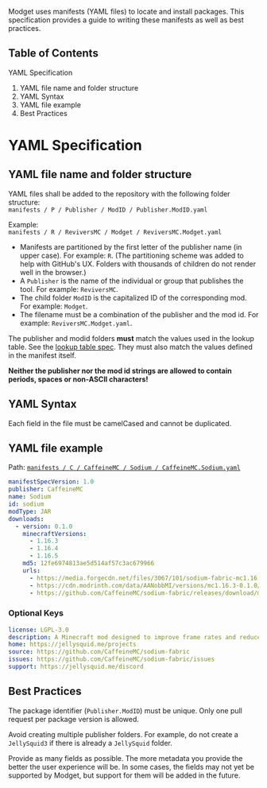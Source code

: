 Modget uses manifests (YAML files) to locate and install packages. This specification provides
a guide to writing these manifests as well as best practices.

Table of Contents
----------------------------------
YAML Specification
   1. YAML file name and folder structure
   2. YAML Syntax
   3. YAML file example
   4. Best Practices

# YAML Specification

## YAML file name and folder structure
YAML files shall be added to the repository with the following folder structure:<br>
`manifests / P / Publisher / ModID / Publisher.ModID.yaml`

Example:<br>
`manifests / R / ReviversMC / Modget / ReviversMC.Modget.yaml`

- Manifests are partitioned by the first letter of the publisher name (in upper case). For example: `R`. (The partitioning scheme was added to help with GitHub's UX. Folders with thousands of children do not render well in the browser.)
- A `Publisher` is the name of the individual or group that publishes the tool. For example: `ReviversMC`.
- The child folder `ModID` is the capitalized ID of the corresponding mod. For example: `Modget`.
- The filename must be a combination of the publisher and the mod id. For example: `ReviversMC.Modget.yaml`.

The publisher and modid folders **must** match the values used in the lookup table. See the [lookup table spec](https://github.com/ReviversMC/modget-manifests/tree/master/doc/lookup-table-spec-v1.md). They must also match the values defined in the manifest itself.

**Neither the publisher nor the mod id strings are allowed to contain periods, spaces or non-ASCII characters!**

## YAML Syntax
Each field in the file must be camelCased and cannot be duplicated.

## YAML file example
Path: [`manifests / C / CaffeineMC / Sodium / CaffeineMC.Sodium.yaml`](https://github.com/ReviversMC/modget-manifests/tree/master/manifests/C/CaffeineMC/Sodium/CaffeineMC.Sodium.yaml)

```YAML
manifestSpecVersion: 1.0
publisher: CaffeineMC
name: Sodium
id: sodium
modType: JAR
downloads:
  - version: 0.1.0
    minecraftVersions:
      - 1.16.3
      - 1.16.4
      - 1.16.5
	md5: 12fe6974813ae5d514af57c3ac679966
    urls:
      - https://media.forgecdn.net/files/3067/101/sodium-fabric-mc1.16.3-0.1.0.jar
      - https://cdn.modrinth.com/data/AANobbMI/versions/mc1.16.3-0.1.0/sodium-fabric-mc1.16.3-0.1.0.jar
      - https://github.com/CaffeineMC/sodium-fabric/releases/download/mc1.16.3-0.1.0/sodium-fabric-mc1.16.3-0.1.0.jar
```

### Optional Keys

```YAML
license: LGPL-3.0
description: A Minecraft mod designed to improve frame rates and reduce micro-stutter
home: https://jellysquid.me/projects
source: https://github.com/CaffeineMC/sodium-fabric
issues: https://github.com/CaffeineMC/sodium-fabric/issues
support: https://jellysquid.me/discord
```


## Best Practices
The package identifier (`Publisher.ModID`) must be unique. Only one pull request per package version is allowed.

Avoid creating multiple publisher folders. For example, do not create a `JellySquid3` if there is already a `JellySquid` folder.

Provide as many fields as possible. The more metadata you provide the better the user experience will be. In some cases, the fields may not yet be supported
by Modget, but support for them will be added in the future.
